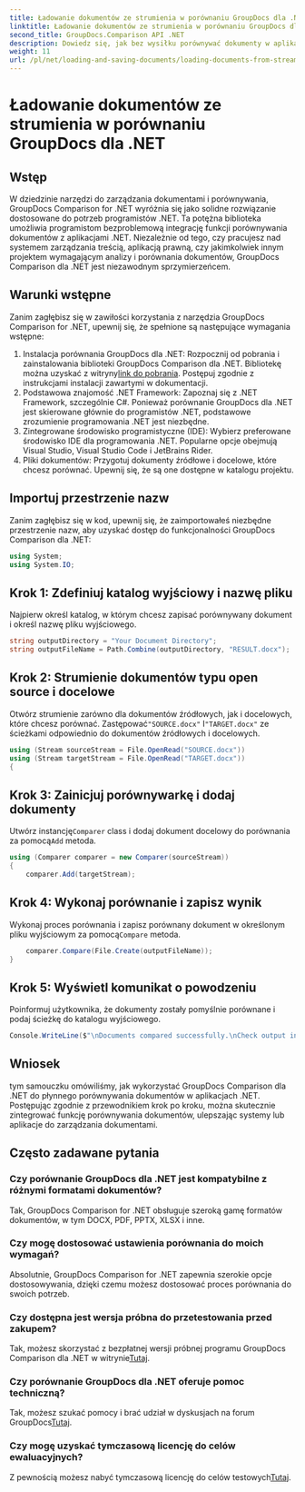```yaml
---
title: Ładowanie dokumentów ze strumienia w porównaniu GroupDocs dla .NET
linktitle: Ładowanie dokumentów ze strumienia w porównaniu GroupDocs dla .NET
second_title: GroupDocs.Comparison API .NET
description: Dowiedz się, jak bez wysiłku porównywać dokumenty w aplikacjach .NET przy użyciu GroupDocs Comparison, potężnej biblioteki .NET.
weight: 11
url: /pl/net/loading-and-saving-documents/loading-documents-from-stream/
---
```


# Ładowanie dokumentów ze strumienia w porównaniu GroupDocs dla .NET

## Wstęp
W dziedzinie narzędzi do zarządzania dokumentami i porównywania, GroupDocs Comparison for .NET wyróżnia się jako solidne rozwiązanie dostosowane do potrzeb programistów .NET. Ta potężna biblioteka umożliwia programistom bezproblemową integrację funkcji porównywania dokumentów z aplikacjami .NET. Niezależnie od tego, czy pracujesz nad systemem zarządzania treścią, aplikacją prawną, czy jakimkolwiek innym projektem wymagającym analizy i porównania dokumentów, GroupDocs Comparison dla .NET jest niezawodnym sprzymierzeńcem.
## Warunki wstępne
Zanim zagłębisz się w zawiłości korzystania z narzędzia GroupDocs Comparison for .NET, upewnij się, że spełnione są następujące wymagania wstępne:
1.  Instalacja porównania GroupDocs dla .NET: Rozpocznij od pobrania i zainstalowania biblioteki GroupDocs Comparison dla .NET. Bibliotekę można uzyskać z witryny[link do pobrania](https://releases.groupdocs.com/comparison/net/). Postępuj zgodnie z instrukcjami instalacji zawartymi w dokumentacji.
2. Podstawowa znajomość .NET Framework: Zapoznaj się z .NET Framework, szczególnie C#. Ponieważ porównanie GroupDocs dla .NET jest skierowane głównie do programistów .NET, podstawowe zrozumienie programowania .NET jest niezbędne.
3. Zintegrowane środowisko programistyczne (IDE): Wybierz preferowane środowisko IDE dla programowania .NET. Popularne opcje obejmują Visual Studio, Visual Studio Code i JetBrains Rider.
4. Pliki dokumentów: Przygotuj dokumenty źródłowe i docelowe, które chcesz porównać. Upewnij się, że są one dostępne w katalogu projektu.

## Importuj przestrzenie nazw
Zanim zagłębisz się w kod, upewnij się, że zaimportowałeś niezbędne przestrzenie nazw, aby uzyskać dostęp do funkcjonalności GroupDocs Comparison dla .NET:
```csharp
using System;
using System.IO;
```
## Krok 1: Zdefiniuj katalog wyjściowy i nazwę pliku
Najpierw określ katalog, w którym chcesz zapisać porównywany dokument i określ nazwę pliku wyjściowego.
```csharp
string outputDirectory = "Your Document Directory";
string outputFileName = Path.Combine(outputDirectory, "RESULT.docx");
```
## Krok 2: Strumienie dokumentów typu open source i docelowe
 Otwórz strumienie zarówno dla dokumentów źródłowych, jak i docelowych, które chcesz porównać. Zastępować`"SOURCE.docx"` I`"TARGET.docx"` ze ścieżkami odpowiednio do dokumentów źródłowych i docelowych.
```csharp
using (Stream sourceStream = File.OpenRead("SOURCE.docx"))
using (Stream targetStream = File.OpenRead("TARGET.docx"))
{
```
## Krok 3: Zainicjuj porównywarkę i dodaj dokumenty
 Utwórz instancję`Comparer` class i dodaj dokument docelowy do porównania za pomocą`Add` metoda.
```csharp
using (Comparer comparer = new Comparer(sourceStream))
{
    comparer.Add(targetStream);
```
## Krok 4: Wykonaj porównanie i zapisz wynik
 Wykonaj proces porównania i zapisz porównany dokument w określonym pliku wyjściowym za pomocą`Compare` metoda.
```csharp
    comparer.Compare(File.Create(outputFileName));
}
```
## Krok 5: Wyświetl komunikat o powodzeniu
Poinformuj użytkownika, że dokumenty zostały pomyślnie porównane i podaj ścieżkę do katalogu wyjściowego.
```csharp
Console.WriteLine($"\nDocuments compared successfully.\nCheck output in {outputDirectory}.");
```

## Wniosek
tym samouczku omówiliśmy, jak wykorzystać GroupDocs Comparison dla .NET do płynnego porównywania dokumentów w aplikacjach .NET. Postępując zgodnie z przewodnikiem krok po kroku, można skutecznie zintegrować funkcję porównywania dokumentów, ulepszając systemy lub aplikacje do zarządzania dokumentami.
## Często zadawane pytania
### Czy porównanie GroupDocs dla .NET jest kompatybilne z różnymi formatami dokumentów?
Tak, GroupDocs Comparison for .NET obsługuje szeroką gamę formatów dokumentów, w tym DOCX, PDF, PPTX, XLSX i inne.
### Czy mogę dostosować ustawienia porównania do moich wymagań?
Absolutnie, GroupDocs Comparison for .NET zapewnia szerokie opcje dostosowywania, dzięki czemu możesz dostosować proces porównania do swoich potrzeb.
### Czy dostępna jest wersja próbna do przetestowania przed zakupem?
 Tak, możesz skorzystać z bezpłatnej wersji próbnej programu GroupDocs Comparison dla .NET w witrynie[Tutaj](https://releases.groupdocs.com/).
### Czy porównanie GroupDocs dla .NET oferuje pomoc techniczną?
Tak, możesz szukać pomocy i brać udział w dyskusjach na forum GroupDocs[Tutaj](https://forum.groupdocs.com/c/comparison/12).
### Czy mogę uzyskać tymczasową licencję do celów ewaluacyjnych?
 Z pewnością możesz nabyć tymczasową licencję do celów testowych[Tutaj](https://purchase.groupdocs.com/temporary-license/).